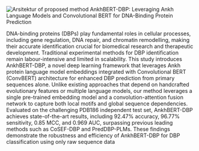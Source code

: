 ![Arsitektur of proposed method](https://github.com/user-attachments/assets/6169e319-2b98-4037-adaa-b4b3d86b48f2)
AnkhBERT-DBP: Leveraging Ankh Language Models and Convolutional BERT for
DNA-Binding Protein Prediction


DNA-binding proteins (DBPs) play fundamental roles in cellular processes, including gene regulation, DNA repair, and chromatin remodelling, making their accurate identification crucial for biomedical research and therapeutic development. Traditional experimental methods for DBP identification remain labour-intensive and limited in scalability. This study introduces AnkhBERT-DBP, a novel deep learning framework that leverages Ankh protein language model embeddings integrated with Convolutional BERT (ConvBERT) architecture for enhanced DBP prediction from primary sequences alone. Unlike existing approaches that depend on handcrafted evolutionary features or multiple language models, our method leverages a single pre-trained embedding model and a convolution-attention fusion network to capture both local motifs and global sequence dependencies. Evaluated on the challenging PDB186 independent test set, AnkhBERT-DBP achieves state-of-the-art results, including 92.47% accuracy, 96.77% sensitivity, 0.85 MCC, and 0.969 AUC, surpassing previous leading methods such as CoSEF-DBP and PredDBP-PLMs. These findings demonstrate the robustness and efficiency of AnkhBERT-DBP for DBP classification using only raw sequence data
